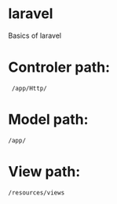 # laravel
Basics of laravel 


# Controler path:
     /app/Http/
    
# Model path: 
    /app/
    
# View path:     
    /resources/views
    
    
